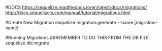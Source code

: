 #DOCS 
https://sequelize.readthedocs.io/en/latest/docs/migrations/
http://docs.sequelizejs.com/manual/tutorial/migrations.html

#Create New Migration
sequelize migration:generate --name [migration-name]

#Running Migrations
##REMEMBER TO DO THIS FROM THE DB FILE
sequelize db:migrate